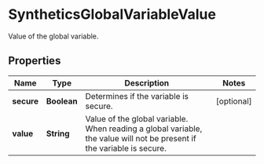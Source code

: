 

# SyntheticsGlobalVariableValue

Value of the global variable.
## Properties

Name | Type | Description | Notes
------------ | ------------- | ------------- | -------------
**secure** | **Boolean** | Determines if the variable is secure. |  [optional]
**value** | **String** | Value of the global variable. When reading a global variable, the value will not be present if the variable is secure. | 



